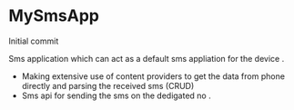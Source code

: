# MySmsApp
Initial commit

Sms application which can act as a default sms appliation for the device . 
- Making extensive use of content providers to get the data from phone directly and parsing the received sms (CRUD)
- Sms api for sending the sms on the dedigated no . 
